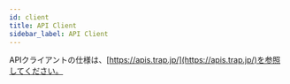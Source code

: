 ```yaml
---
id: client
title: API Client
sidebar_label: API Client
---
```


APIクライアントの仕様は、[https://apis.trap.jp/](https://apis.trap.jp/)を参照してください。
